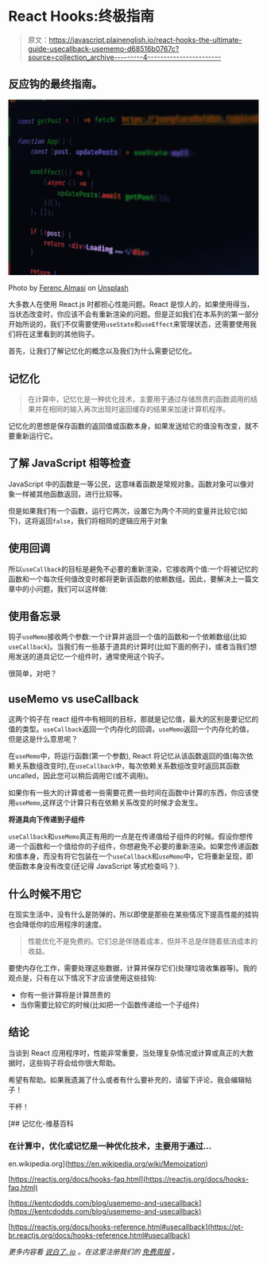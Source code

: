 # React Hooks:终极指南

> 原文：<https://javascript.plainenglish.io/react-hooks-the-ultimate-guide-usecallback-usememo-d68516b0767c?source=collection_archive---------4----------------------->

## 反应钩的最终指南。

![](img/ca594765c6375bde3e6cc2591d404121.png)

Photo by [Ferenc Almasi](https://unsplash.com/@flowforfrank?utm_source=medium&utm_medium=referral) on [Unsplash](https://unsplash.com?utm_source=medium&utm_medium=referral)

大多数人在使用 React.js 时都担心性能问题。React 是惊人的，如果使用得当，当状态改变时，你应该不会有重新渲染的问题。但是正如我们在本系列的第一部分开始所说的，我们不仅需要使用`useState`和`useEffect`来管理状态，还需要使用我们将在这里看到的其他钩子。

首先，让我们了解记忆化的概念以及我们为什么需要记忆化。

## 记忆化

> 在计算中，记忆化是一种优化技术，主要用于通过存储昂贵的函数调用的结果并在相同的输入再次出现时返回缓存的结果来加速计算机程序。

记忆化的思想是保存函数的返回值或函数本身，如果发送给它的值没有改变，就不要重新运行它。

## 了解 JavaScript 相等检查

JavaScript 中的函数是一等公民，这意味着函数是常规对象。函数对象可以像对象一样被其他函数返回，进行比较等。

但是如果我们有一个函数，运行它两次，设置它为两个不同的变量并比较它(如下)，这将返回`false`，我们将相同的逻辑应用于对象

## 使用回调

所以`useCallback`的目标是避免不必要的重新渲染，它接收两个值:一个将被记忆的函数和一个每次任何值改变时都将更新该函数的依赖数组。因此，要解决上一篇文章中的小问题，我们可以这样做:

## **使用备忘录**

钩子`useMemo`接收两个参数:一个计算并返回一个值的函数和一个依赖数组(比如`useCallback`)。当我们有一些基于道具的计算时(比如下面的例子)，或者当我们想用发送的道具记忆一个组件时，通常使用这个钩子。

很简单，对吧？

## useMemo vs useCallback

这两个钩子在 react 组件中有相同的目标，那就是记忆值，最大的区别是要记忆的值的类型。`useCallback`返回一个内存化的回调，`useMemo`返回一个内存化的值，但是这是什么意思呢？

在`useMemo`中，将运行函数(第一个参数), React 将记忆从该函数返回的值(每次依赖关系数组改变时),在`useCallback`中，每次依赖关系数组改变时返回其函数 uncalled，因此您可以稍后调用它(或不调用)。

如果你有一些大的计算或者一些需要花费一些时间在函数中计算的东西，你应该使用`useMemo`,这样这个计算只有在依赖关系改变的时候才会发生。

**将道具向下传递到子组件**

`useCallback`和`useMemo`真正有用的一点是在传递值给子组件的时候。假设你想传递一个函数和一个值给你的子组件，你想避免不必要的重新渲染。如果您传递函数和值本身，而没有将它包装在一个`useCallback`和`useMemo`中，它将重新呈现，即使函数本身没有改变(还记得 JavaScript 等式检查吗？).

## **什么时候不用它**

在现实生活中，没有什么是防弹的，所以即使是那些在某些情况下提高性能的挂钩也会降低你的应用程序的速度。

> 性能优化不是免费的。它们总是伴随着成本，但并不总是伴随着抵消成本的收益。

要使内存化工作，需要处理这些数据，计算并保存它们(处理垃圾收集器等)。我的观点是，只有在以下情况下才应该使用这些挂钩:

*   你有一些计算将是计算昂贵的
*   当你需要比较它的时候(比如把一个函数传递给一个子组件)

## **结论**

当谈到 React 应用程序时，性能非常重要，当处理复杂情况或计算或真正的大数据时，这些钩子将会给你很大帮助。

希望有帮助。如果我遗漏了什么或者有什么要补充的，请留下评论，我会编辑帖子！

干杯！

[](https://en.wikipedia.org/wiki/Memoization) [## 记忆化-维基百科

### 在计算中，优化或记忆是一种优化技术，主要用于通过…

en.wikipedia.org](https://en.wikipedia.org/wiki/Memoization) 

[https://reactjs.org/docs/hooks-faq.html](https://reactjs.org/docs/hooks-faq.html)

[https://kentcdodds.com/blog/usememo-and-usecallback](https://kentcdodds.com/blog/usememo-and-usecallback)

[https://reactjs.org/docs/hooks-reference.html#usecallback](https://pt-br.reactjs.org/docs/hooks-reference.html#usecallback)

*更多内容看* [*说白了. io*](http://plainenglish.io/) *。在这里注册我们的* [*免费周报*](http://newsletter.plainenglish.io/) *。*